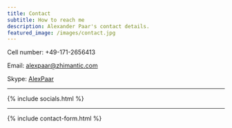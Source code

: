 ```yaml
---
title: Contact
subtitle: How to reach me
description: Alexander Paar's contact details.
featured_image: /images/contact.jpg
---
```


Cell number: +49-171-2656413

Email: [alexpaar@zhimantic.com](mailto:alexpaar@zhimantic.com)

Skype: [AlexPaar](skype:AlexPaar?call)

---

{% include socials.html %}

---

{% include contact-form.html %}
